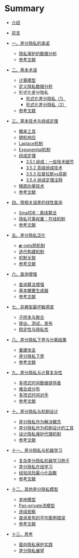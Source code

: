 # Summary

* [介绍](Introduction.md)

* [前言](Preface.md)

* [一、差分隐私的承诺](1-The-Promise-of-Differential-Privacy/Overview.md)
	* [隐私保护的数据分析](1-The-Promise-of-Differential-Privacy/Privacy-preserving-data-analysis.md)
	* [参考文献](1-The-Promise-of-Differential-Privacy/Bibliographic-notes.md)

* [二、基本术语](2-Basic-Terms/Overview.md)
	* [计算模型](2-Basic-Terms/The-model-of-computation.md)
	* [定义隐私数据分析](2-Basic-Terms/Towards-defining-private-data-analysis.md)
	* 形式化差分隐私
		* [形式化差分隐私（1）](2-Basic-Terms/Formalizing-differential-privacy_1.md)
		* [形式化差分隐私（2）](2-Basic-Terms/Formalizing-differential-privacy_2.md)
	* [参考文献](2-Basic-Terms/Bibliographic-notes.md)

* [三、基本技术与组成定理](3-Basic-Techniques-and-Composition-Theorems/Overview.md)
	* [概率工具](3-Basic-Techniques-and-Composition-Theorems/Useful-probabilistic-tools.md)
	* [随机响应](3-Basic-Techniques-and-Composition-Theorems/Randomized-response.md)
	* [Laplace机制](3-Basic-Techniques-and-Composition-Theorems/The-laplace-mechanism.md)
	* [Exponential机制](3-Basic-Techniques-and-Composition-Theorems/The-exponential-mechanism.md)
	* [组成定理](3-Basic-Techniques-and-Composition-Theorems/Composition-theorems/Composition-theorems.md)
        * [3.5.1 组成：一些技术细节](3-Basic-Techniques-and-Composition-Theorems/Composition-theorems/Composition-some-technicalities.md)
    	* [3.5.2 高级组成技术](3-Basic-Techniques-and-Composition-Theorems/Composition-theorems/Advanced-composition.md)
    	* [3.5.3 拉普拉斯vs高斯]()
    	* [3.5.4 组成定理注释]()
	* [稀疏向量技术]()
	* [参考文献]()

* [四、带相关误差的线性查询](4-Releasing-Linear-Quries-with-Correlated-Error/Overview.md)
	* [SmallDB：离线算法]()
	* [隐私可乘权重：在线机制]()
	* [参考文献]()

* [五、差分隐私泛化](5-Generalizations/Overview.md)
	* [𝞪-nets网机制]()
	* [迭代构建机制]()
	* [机制关联]()
	* [参考文献]()

* [六、查询增强](6-Boosting-for-Queries/Overview.md)
	* [查询算法增强]()
	* [基本概要生成器]()
	* [参考文献]()

* [七、非典型最坏敏感度](7-When-Worst-Case-Sensitivity-is-Atypical/Overview.md)
	* [子样本与聚合]()
	* [提出、测试、发布]()
	* [稳定性与隐私性]()

* [八、差分隐私下界与分离结果](8-Lower-Bounds-and-Separation-Result/Overview.md)
	* [重建攻击]()
	* [差分隐私下界]()
	* [参考文献]()

* [九、差分隐私与计算复杂性](9-Differential-\text{Pr}ivacy-and-Computational-Complexity/Overview.md)
	* [多项式时间数据提供者]()
	* [难合成分布]()
	* [多项式时间对手]()
	* [参考文献]()

* [十、差分隐私与机制设计](10-Differential-\text{Pr}ivacy-and-Mechanism-Design/Overview.md)
	* [差分隐私作为解决概念]()
	* [差分隐私作为机制设计的工具]()
	* [设计隐私保护代理机制]()
	* [参考文献]()

* [十一、差分隐私与机器学习](11-Differential-\text{Pr}ivacy-and-Machine-Learning/Overview.md)
	* [复杂差分隐私机器学习例子]()
	* [差分隐私在线学习]()
	* [经验风险最小化函数]()
	* [参考文献]()

* [十二、其他差分隐私模型](12-Additional-Models/Overview.md)
	* [本地模型]()
	* [Pan-private流模型]()
	* [连续观察]()
	* [查询发布的平均案例错误]()
	* [参考文献]()

* [十三、思考](13-Reflections/Overview.md)
	* [面向隐私保护实践]()
	* [差分隐私展望]()

